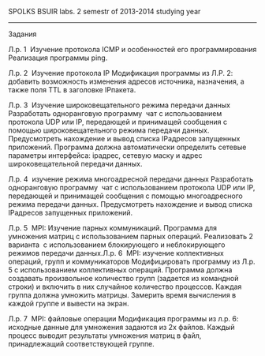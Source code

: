 SPOLKS BSUIR labs.
2 semestr of 2013-2014 studying year

************************
Задания

Л.р. 1 ­ Изучение протокола ICMP и особенностей его
программирования
Реализация программы ping.

Л.р. 2 ­ Изучение протокола IP
Модификация программы из Л.Р. 2: добавить возможность изменения адресов источника,
назначения, а также поля TTL в заголовке IP­пакета.

Л.р. 3 ­ Изучение широковещательного режима
передачи данных
Разработать одноранговую программу ­ чат с использованием протокола UDP или IP, передающей
и принимащей сообщения  с помощью широковещательного режима передачи данных.
Предусмотреть нахождение и вывод списка IP­адресов запущенных приложений.
Программа должна автоматически определить сетевые параметры интерфейса: ip­адрес, сетевую
маску и адрес широковещательной передачи данных.

Л.р. 4 ­ изучение режима многоадресной передачи
данных
Разработать одноранговую программу ­ чат с использованием протокола UDP или IP, передающей
и принимащей сообщения  с помощью многоадресного режима передачи данных. Предусмотреть
нахождение и вывод списка IP­адресов запущенных приложений.

Л.р. 5 ­ MPI: Изучение парных коммуникаций.
Программа для умножения матриц с использованием парных операций. Реализовать 2 варианта ­ с
использованием блокирующего и неблокирующего режимов передачи данных.Л.р. 6 ­ MPI: изучение коллективных операций, групп и
коммуникаторов
Модифицировать программу из Л.р. 5 с использованием коллективных операций.
Программа должна создавать произвольное количество групп (задается из командной строки) и
включить в них случайное количество процессов. Каждая группа должна умножить матрицы.
Замерить время вычисления в каждой группе и вывести на экран.

Л.р. 7 ­ MPI: файловые операции
Модификация программы из л.р. 6: исходные данные для умножения задаются из 2­х файлов.
Каждый процесс выводит результаты умножения матриц в файл, принадлежащий
соответствующей группе.
